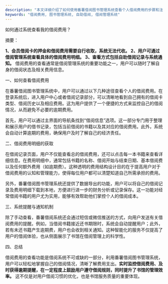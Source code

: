 ```yaml
---
description: "本文详细介绍了如何使用番薯借阅图书管理系统查看个人借阅费用的步骤和注意事项。"
keywords: "借阅费用, 图书管理系统, 自助借阅, 借阅管理系统"
---
```

如何通过系统查看我的借阅费用？

摘要： 

**1、会员借阅卡的押金和借阅费用需要自行收取，系统无法代收。 2、用户可通过借阅管理系统查看具体的借阅费用明细。 3、查看方式包括自助借阅记录与系统通知。** 借阅费用的查看通常是借阅管理系统的重要功能之一，用户可以随时了解自身的借阅状态及相关费用信息。

一、如何查看借阅费用

在番薯借阅图书管理系统中，用户可以通过以下几种途径查看个人的借阅费用。在登录系统后，进入用户中心或者借阅记录部分，可以清晰地看到自己拥有的借阅卡类型、借阅历史以及相应费用。这为用户提供了一个便捷的方式来监控自己的借阅情况，从而避免不必要的逾期费用。

首先，用户可以通过主界面的导航条找到“借阅信息”选项。这一部分专门用于整理和展示用户的借书记录，包括当前借阅的书籍以及其对应的借阅费用。此外，系统会自动计算逾期的费用，确保用户及时了解自己的经济责任。

二、借阅费用明细的获取

在借阅记录页面，用户不仅能查看总的借阅费用，还可以点击每一本书籍来查看详细信息。在费用明细中，通常包括书籍的名称、借阅开始与结束日期、基本借阅费以及任何额外费用（如逾期费）。这种透明的费用结构设计目的在于提高用户对于借阅费用的认知和管理能力，使得每位用户都可以清楚知道自己所需承担的费用。

另外，番薯借阅图书管理系统还提供了数据导出的功能，用户可以将自己的借阅记录及费用明细下载到本地，方便进行进一步的财务分析或记录保存。这一功能对经常借阅书籍的用户尤为实用，能够有效帮助他们掌控个人的借阅成本。

三、系统提醒与通知机制

除了手动查看，番薯借阅系统还会通过短信或微信推送的方式，向用户发送有关借阅费用的提醒。例如，当借阅书籍接近还书期限时，系统会自动提醒用户；此外，若有未还书籍产生逾期费，用户也会收到相关通知。这种智能化的服务不仅提高了用户的借阅体验，也从侧面展示了书馆在借阅管理上的科学性。

四、总结

借阅费用的查看功能是借阅系统不可或缺的一部分，利用番薯借阅图书管理系统，用户可以轻松地掌握自己的借阅情况，清晰了解费用支出。**实时监控借阅费用、及时获得逾期提醒，在一定程度上鼓励用户遵守借阅规则，同时提升了书馆的管理效率。** 这不仅是对用户借阅习惯的优化，也是书馆服务质量的重要体现。
